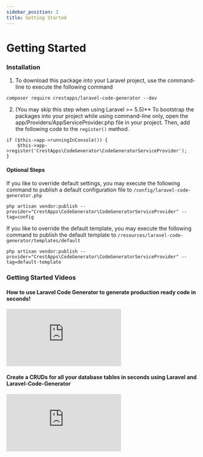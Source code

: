 ```yaml
---
sidebar_position: 2
title: Getting Started
---
```


# Getting Started

### Installation

1. To download this package into your Laravel project, use the command-line to execute the following command

```
composer require crestapps/laravel-code-generator --dev
```

2. (You may skip this step when using Laravel >= 5.5)** To bootstrap the packages into your project while using command-line only, open the app/Providers/AppServiceProvider.php file in your project. Then, add the following code to the `register()` method.

```
if ($this->app->runningInConsole()) {
    $this->app->register('CrestApps\CodeGenerator\CodeGeneratorServiceProvider');
}
```

#### Optional Steps

If you like to override default settings, you may execute the following command to publish a default configuration file to `/config/laravel-code-generator.php`

```
php artisan vendor:publish --provider="CrestApps\CodeGenerator\CodeGeneratorServiceProvider" --tag=config
```

If you like to override the default template, you may execute the following command to publish the default template to `/resources/laravel-code-generator/templates/default`

```
php artisan vendor:publish --provider="CrestApps\CodeGenerator\CodeGeneratorServiceProvider" --tag=default-template
```

### Getting Started Videos

####  How to use Laravel Code Generator to generate production ready code in seconds! 

<iframe class="responsive-video" src="https://www.youtube.com/embed/l21qNcsMAWg?si=RbBsmeN06mq-o_5n" title="YouTube video player" frameborder="0" allow="accelerometer; autoplay; clipboard-write; encrypted-media; gyroscope; picture-in-picture; web-share" allowfullscreen></iframe>


####  Create a CRUDs for all your database tables in seconds using Laravel and Laravel-Code-Generator

<iframe class="responsive-video" src="https://www.youtube.com/embed/infoecfXOCw?si=DYGOJjS7zgeNsrjv" title="YouTube video player" frameborder="0" allow="accelerometer; autoplay; clipboard-write; encrypted-media; gyroscope; picture-in-picture; web-share" allowfullscreen></iframe>
